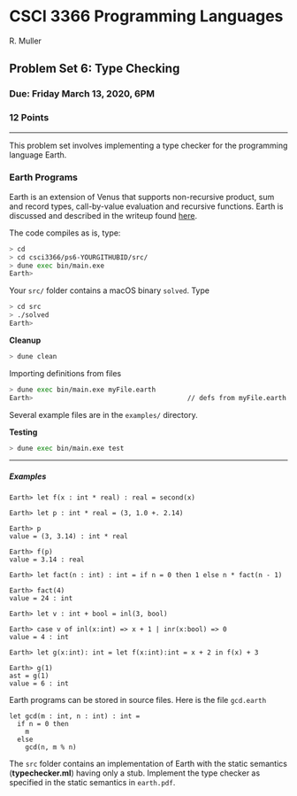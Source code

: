 # CSCI 3366 Programming Languages

R. Muller

## Problem Set 6: Type Checking

### Due: Friday March 13, 2020, 6PM

### 12 Points

---

This problem set involves implementing a type checker for the programming language Earth.

### Earth Programs

Earth is an extension of Venus that supports non-recursive product, sum and record types, call-by-value evaluation and recursive functions.  Earth is discussed and described in the writeup found [here](earth.pdf).

The code compiles as is, type:

```bash
> cd
> cd csci3366/ps6-YOURGITHUBID/src/
> dune exec bin/main.exe
Earth> 
```

Your `src/` folder contains a macOS binary `solved`. Type

```bash
> cd src
> ./solved
Earth> 
```

**Cleanup**

```bash
> dune clean
```

Importing definitions from files

```bash
> dune exec bin/main.exe myFile.earth
Earth>                                       // defs from myFile.earth available
```

Several example files are in the `examples/` directory.

**Testing**

```bash
> dune exec bin/main.exe test
```

---

##### Examples

```
Earth> let f(x : int * real) : real = second(x)

Earth> let p : int * real = (3, 1.0 +. 2.14)

Earth> p
value = (3, 3.14) : int * real

Earth> f(p)
value = 3.14 : real

Earth> let fact(n : int) : int = if n = 0 then 1 else n * fact(n - 1)

Earth> fact(4)
value = 24 : int

Earth> let v : int + bool = inl(3, bool)

Earth> case v of inl(x:int) => x + 1 | inr(x:bool) => 0
value = 4 : int

Earth> let g(x:int): int = let f(x:int):int = x + 2 in f(x) + 3

Earth> g(1)
ast = g(1)
value = 6 : int
```

Earth programs can be stored in source files. Here is the file `gcd.earth`

```
let gcd(m : int, n : int) : int =
  if n = 0 then
    m
  else
    gcd(n, m % n)
```

The `src` folder contains an implementation of Earth with the static semantics (**typechecker.ml**) having only a stub.  Implement the type checker as specified in the static semantics in `earth.pdf`.
